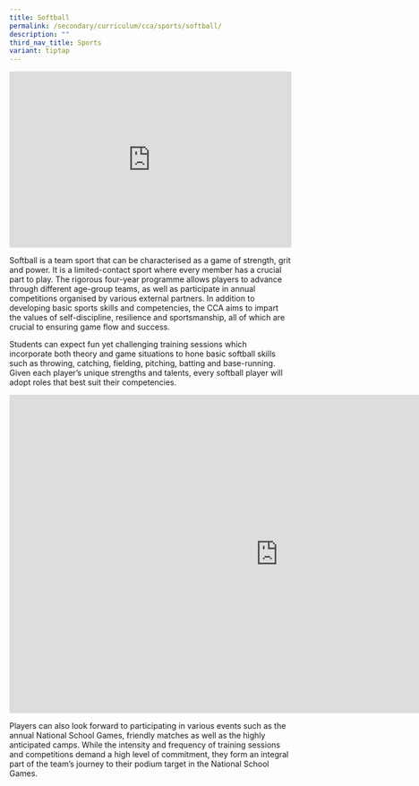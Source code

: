 ```yaml
---
title: Softball
permalink: /secondary/curriculum/cca/sports/softball/
description: ""
third_nav_title: Sports
variant: tiptap
---
```

<div class="iframe-wrapper">
<iframe height="315" width="100%" allowfullscreen="true" frameborder="0" src="https://www.youtube.com/embed/pIdJzPNH9yo?si=sRdufrCSWQwlTKoU"></iframe>
</div>
<p>Softball is a team sport that can be characterised as a game of strength,
grit and power. It is a limited-contact sport where every member has a
crucial part to play. The rigorous four-year programme allows players to
advance through different age-group teams, as well as participate in annual
competitions organised by various external partners. In addition to developing
basic sports skills and competencies, the CCA aims to impart the values
of self-discipline, resilience and sportsmanship, all of which are crucial
to ensuring game flow and success.</p>
<p>Students can expect fun yet challenging training sessions which incorporate
both theory and game situations to hone basic softball skills such as throwing,
catching, fielding, pitching, batting and base-running. Given each player’s
unique strengths and talents, every softball player will adopt roles that
best suit their competencies.</p>
<div class="iframe-wrapper">
<iframe height="569" width="960" allowfullscreen="true" frameborder="0" src="https://docs.google.com/presentation/d/e/2PACX-1vTOLjo1h6QnRVazOwTKkzH0CAYxWvdW7w8VsHpmZ7K5FOaB9exPJ_-CrgiO5gJgspNPnNb-TXnDIq1_/embed?start=false&amp;loop=false&amp;delayms=3000"></iframe>
</div>
<p>Players can also look forward to participating in various events such
as the annual National School Games, friendly matches as well as the highly
anticipated camps. While the intensity and frequency of training sessions
and competitions demand a high level of commitment, they form an integral
part of the team’s journey to their podium target in the National School
Games.</p>
